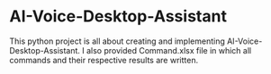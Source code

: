 # AI-Voice-Desktop-Assistant
This python project is all about creating and implementing AI-Voice-Desktop-Assistant.
I also provided Command.xlsx file in which all commands and their respective results are written.
